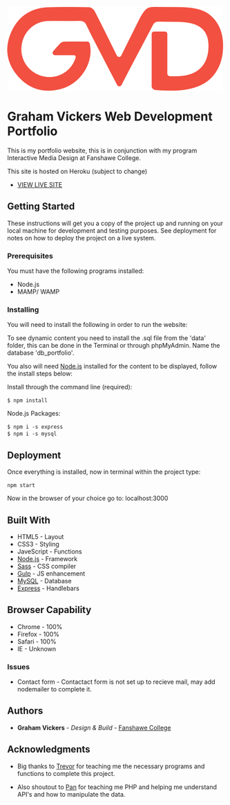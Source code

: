 ![](public/images/GVD_logo.svg)

# Graham Vickers Web Development Portfolio

This is my portfolio website, this is in conjunction with my program Interactive Media Design at Fanshawe College. 

This site is hosted on Heroku (subject to change)
* [VIEW LIVE SITE](https://grahamvickers.herokuapp.com/)

## Getting Started

These instructions will get you a copy of the project up and running on your local machine for development and testing purposes. See deployment for notes on how to deploy the project on a live system.

### Prerequisites

You must have the following programs installed: 

* Node.js
* MAMP/ WAMP

### Installing

You will need to install the following in order to run the website:

To see dynamic content you need to install the .sql file from the 'data' folder, this can be done in the Terminal or through phpMyAdmin. Name the database 'db_portfolio'.

You also will need [Node.js](https://nodejs.org/en/download/current/) installed for the content to be displayed, follow the install steps below:


Install through the command line (required):
```
$ npm install 
```

Node.js Packages:
```
$ npm i -s express
$ npm i -s mysql
```

## Deployment

Once everything is installed, now in terminal within the project type:

```
npm start
```

Now in the browser of your choice go to: localhost:3000

## Built With

* HTML5 - Layout
* CSS3 - Styling
* JaveScript - Functions
* [Node.js](https://nodejs.org/en/) - Framework
* [Sass](https://sass-lang.com/) - CSS compiler
* [Gulp](https://gulpjs.com/) - JS enhancement
* [MySQL](https://www.mysql.com/) - Database
* [Express](https://expressjs.com/) - Handlebars 

## Browser Capability 

* Chrome - 100%
* Firefox - 100%
* Safari - 100%
* IE - Unknown

### Issues

* Contact form - Contactact form is not set up to recieve mail, may add nodemailer to complete it.

## Authors

* **Graham Vickers** - *Design & Build* - [Fanshawe College](https://github.com/grahamvickers)

## Acknowledgments

* Big thanks to [Trevor](https://github.com/Trevor-FanshaweC) for teaching me the necessary programs and functions to complete this project.

* Also shoutout to [Pan](https://github.com/spiderPan) for teaching me PHP and helping me understand API's and how to manipulate the data.
